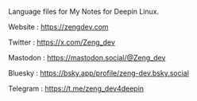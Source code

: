 Language files for My Notes for Deepin Linux.

Website : https://zengdev.com

Twitter : https://x.com/Zeng_dev

Mastodon : https://mastodon.social/@Zeng_dev

Bluesky : https://bsky.app/profile/zeng-dev.bsky.social

Telegram : https://t.me/zeng_dev4deepin
